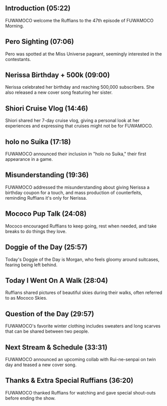 ## Introduction (05:22)

FUWAMOCO welcome the Ruffians to the 47th episode of FUWAMOCO Morning.

## Pero Sighting (07:06)

Pero was spotted at the Miss Universe pageant, seemingly interested in the contestants.

## Nerissa Birthday + 500k (09:00)

Nerissa celebrated her birthday and reaching 500,000 subscribers. She also released a new cover song featuring her sister.

## Shiori Cruise Vlog (14:46)

Shiori shared her 7-day cruise vlog, giving a personal look at her experiences and expressing that cruises might not be for FUWAMOCO.

## holo no Suika (17:18)

FUWAMOCO announced their inclusion in "holo no Suika," their first appearance in a game.

## Misunderstanding (19:36)

FUWAMOCO addressed the misunderstanding about giving Nerissa a birthday coupon for a touch, and mass production of counterfeits, reminding Ruffians it's only for Nerissa.

## Mococo Pup Talk (24:08)

Mococo encouraged Ruffians to keep going, rest when needed, and take breaks to do things they love.

## Doggie of the Day (25:57)

Today's Doggie of the Day is Morgan, who feels gloomy around suitcases, fearing being left behind.

## Today I Went On A Walk (28:04)

Ruffians shared pictures of beautiful skies during their walks, often referred to as Mococo Skies.

## Question of the Day (29:57)

FUWAMOCO's favorite winter clothing includes sweaters and long scarves that can be shared between two people.

## Next Stream & Schedule (33:31)

FUWAMOCO announced an upcoming collab with Rui-ne-senpai on twin day and teased a new cover song.

## Thanks & Extra Special Ruffians (36:20)

FUWAMOCO thanked Ruffians for watching and gave special shout-outs before ending the show.
